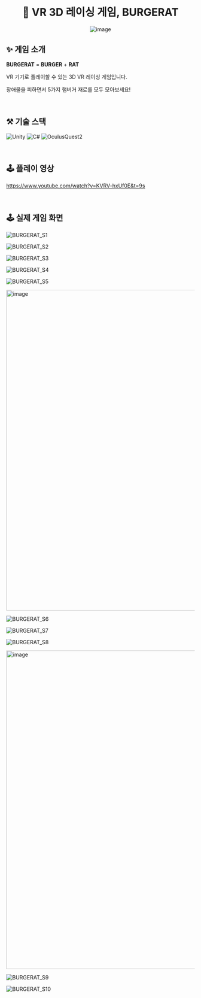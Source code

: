 <div align="center">
  
  # 🍔 VR 3D 레이싱 게임, BURGERAT

  ![image](https://github.com/lsy20140/lsy20140/assets/68267094/b5667603-b638-4c0d-9277-d017314b2c26)
  <br>
</div>



## ✨ 게임 소개

**BURGERAT** = **BURGER** + **RAT**

VR 기기로 플레이할 수 있는 3D VR 레이싱 게임입니다.

장애물을 피하면서 5가지 햄버거 재료를 모두 모아보세요!

<br>

## ⚒️ 기술 스택
![Unity](https://img.shields.io/badge/unity-%23000000.svg?style=for-the-badge&logo=unity&logoColor=white)
![C#](https://img.shields.io/badge/c%23-%23239120.svg?style=for-the-badge&logo=c-sharp&logoColor=white)
![OculusQuest2](https://img.shields.io/badge/Oculus_Quest2-%231877F2.svg?style=for-the-badge&logo=meta&logoColor=white)  

<br>

## 🕹️ 플레이 영상
https://www.youtube.com/watch?v=KVRV-hxUf0E&t=9s

<br>

## 🕹️ 실제 게임 화면
![BURGERAT_S1](https://github.com/lsy20140/lsy20140/assets/68267094/f2d4e2b1-1ba0-43fa-9f4f-27b2a4c258ee)

![BURGERAT_S2](https://github.com/lsy20140/lsy20140/assets/68267094/97746921-1db4-42fd-82cd-1563f02c9be2)

![BURGERAT_S3](https://github.com/lsy20140/lsy20140/assets/68267094/f17367b4-948c-4d5e-ade4-ff85ae701540)

![BURGERAT_S4](https://github.com/lsy20140/lsy20140/assets/68267094/3bc573f4-dcca-4a18-871d-91a3818a4e4e)

![BURGERAT_S5](https://github.com/lsy20140/lsy20140/assets/68267094/3950e20a-5cce-4ce2-b8a7-cb84448b32a1)

<img width="857" alt="image" src="https://github.com/lsy20140/lsy20140/assets/68267094/a956153f-5e68-4983-95ae-75fcd32655af">
<br>

![BURGERAT_S6](https://github.com/lsy20140/lsy20140/assets/68267094/0291f751-aa30-4b73-b653-54606cbb4886)

![BURGERAT_S7](https://github.com/lsy20140/lsy20140/assets/68267094/a2b99856-f439-4d74-89ee-850a1678414e)

![BURGERAT_S8](https://github.com/lsy20140/lsy20140/assets/68267094/e1fb970c-de89-47d5-8a30-8b0ade69f979)

<img width="851" alt="image" src="https://github.com/lsy20140/lsy20140/assets/68267094/a39b5f1b-c58f-4ebe-b8e6-8880d10e0c18">


![BURGERAT_S9](https://github.com/lsy20140/lsy20140/assets/68267094/06a4f7a3-55ab-4397-8dd2-57377365f3d8)

![BURGERAT_S10](https://github.com/lsy20140/lsy20140/assets/68267094/d07d061b-2047-4eb6-b3c0-f2c3eca25104)
